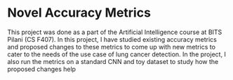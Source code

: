 # Novel Accuracy Metrics

This project was done as a part of the Artificial Intelligence course at BITS Pilani (CS F407). 
In this project, I have studied existing accuracy metrics and proposed changes to these metrics to come up with new metrics to cater to the needs of the use case of lung cancer detection.
In the project, I also run the metrics on a standard CNN and toy dataset to study how the proposed changes help
